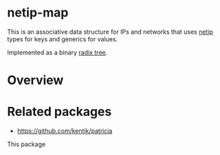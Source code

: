 # netip-map
This is an associative data structure for IPs and networks that uses
[netip](https://pkg.go.dev/net/netip) types for keys and generics for values.

Implemented as a binary [radix tree](https://en.wikipedia.org/wiki/Radix_tree).

# Overview

# Related packages
* https://github.com/kentik/patricia

This package

